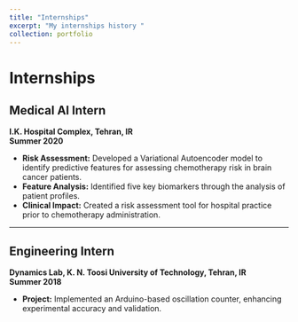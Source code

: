 ```yaml
---
title: "Internships"
excerpt: "My internships history "
collection: portfolio
---
```


# Internships

## Medical AI Intern  
**I.K. Hospital Complex, Tehran, IR**  
**Summer 2020**  

- **Risk Assessment:** Developed a Variational Autoencoder model to identify predictive features for assessing chemotherapy risk in brain cancer patients.  
- **Feature Analysis:** Identified five key biomarkers through the analysis of patient profiles.  
- **Clinical Impact:** Created a risk assessment tool for hospital practice prior to chemotherapy administration.  

---

## Engineering Intern  
**Dynamics Lab, K. N. Toosi University of Technology, Tehran, IR**  
**Summer 2018**  

- **Project:** Implemented an Arduino-based oscillation counter, enhancing experimental accuracy and validation.  
